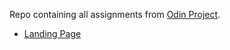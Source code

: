 Repo containing all assignments from [Odin Project](https://www.theodinproject.com/).

- [Landing Page](./landing-page/)